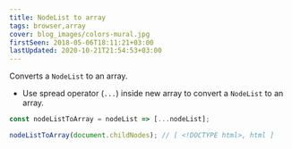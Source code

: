 ```yaml
---
title: NodeList to array
tags: browser,array
cover: blog_images/colors-mural.jpg
firstSeen: 2018-05-06T18:11:21+03:00
lastUpdated: 2020-10-21T21:54:53+03:00
---
```


Converts a `NodeList` to an array.

- Use spread operator (`...`) inside new array to convert a `NodeList` to an array.

```js
const nodeListToArray = nodeList => [...nodeList];
```

```js
nodeListToArray(document.childNodes); // [ <!DOCTYPE html>, html ]
```
